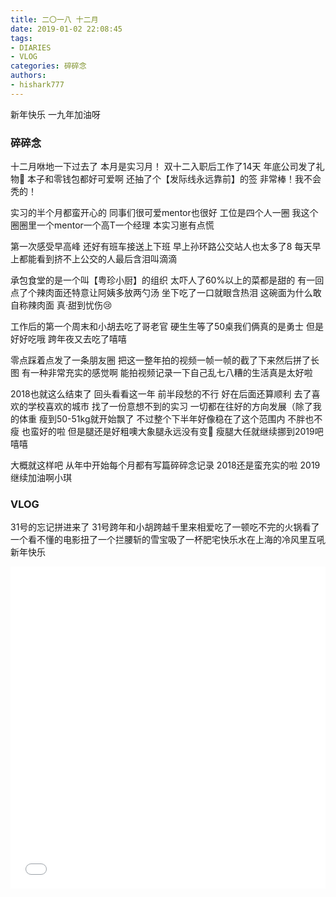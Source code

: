 ```yaml
---
title: 二〇一八 十二月
date: 2019-01-02 22:08:45
tags:
- DIARIES
- VLOG
categories: 碎碎念
authors:
- hishark777
---
```

新年快乐
一九年加油呀

<!--more-->

### 碎碎念

十二月咻地一下过去了
本月是实习月！
双十二入职后工作了14天
年底公司发了礼物🎁
本子和零钱包都好可爱啊
还抽了个【发际线永远靠前】的签
非常棒！我不会秃的！

实习的半个月都蛮开心的
同事们很可爱mentor也很好
工位是四个人一圈
我这个圈圈里一个mentor一个高T一个经理
本实习崽有点慌

第一次感受早高峰
还好有班车接送上下班
早上孙环路公交站人也太多了8
每天早上都能看到挤不上公交的人最后含泪叫滴滴

承包食堂的是一个叫【粤珍小厨】的组织
太吓人了60%以上的菜都是甜的
有一回点了个辣肉面还特意让阿姨多放两勺汤
坐下吃了一口就眼含热泪
这碗面为什么敢自称辣肉面
真·甜到忧伤😢

工作后的第一个周末和小胡去吃了哥老官
硬生生等了50桌我们俩真的是勇士
但是好好吃哦
跨年夜又去吃了嘻嘻

零点踩着点发了一条朋友圈
把这一整年拍的视频一帧一帧的截了下来然后拼了长图
有一种非常充实的感觉啊
能拍视频记录一下自己乱七八糟的生活真是太好啦

2018也就这么结束了
回头看看这一年
前半段愁的不行 好在后面还算顺利
去了喜欢的学校喜欢的城市
找了一份意想不到的实习
一切都在往好的方向发展（除了我的体重
瘦到50-51kg就开始飘了
不过整个下半年好像稳在了这个范围内 不胖也不瘦 也蛮好的啦
但是腿还是好粗噢大象腿永远没有变🐘
瘦腿大任就继续挪到2019吧嘻嘻

大概就这样吧
从年中开始每个月都有写篇碎碎念记录
2018还是蛮充实的啦
2019继续加油啊小琪

### VLOG
31号的忘记拼进来了
31号跨年和小胡跨越千里来相爱吃了一顿吃不完的火锅看了一个看不懂的电影扭了一个拦腰斩的雪宝吸了一杯肥宅快乐水在上海的冷风里互吼新年快乐
<iframe src="//player.bilibili.com/player.html?aid=39419488&cid=69263885&page=1" scrolling="no" border="0" frameborder="no" framespacing="0" allowfullscreen="true" width="100%" height="515"> </iframe>



